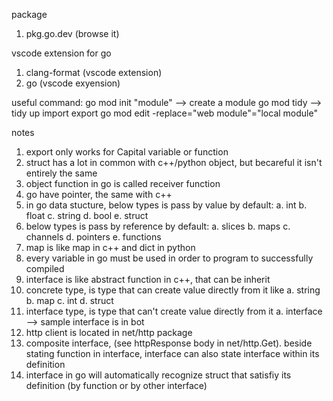 package
1. pkg.go.dev (browse it)

vscode extension for go
1. clang-format (vscode extension)
2. go (vscode exyension)

useful command:
go mod init "module" --> create a module
go mod tidy --> tidy up import export
go mod edit -replace="web module"="local module"

notes
1. export only works for Capital variable or function
2. struct has a lot in common with c++/python object, but becareful it isn't entirely the same
3. object function in go is called receiver function
4. go have pointer, the same with c++
5. in go data stucture, below types is pass by value by default:
    a. int
    b. float
    c. string
    d. bool
    e. struct
6. below types is pass by reference by default:
    a. slices
    b. maps
    c. channels
    d. pointers
    e. functions
7. map is like map in c++ and dict in python
8. every variable in go must be used in order to program to successfully compiled
9. interface is like abstract function in c++, that can be inherit
10. concrete type, is type that can create value directly from it like
    a. string
    b. map
    c. int
    d. struct
11. interface type, is type that can't create value directly from it
    a. interface --> sample interface is in bot
12. http client is located in net/http package
13. composite interface, (see httpResponse body in net/http.Get). beside stating function in interface, interface can also state interface within its definition
14. interface in go will automatically recognize struct that satisfiy its definition (by function or by other interface)